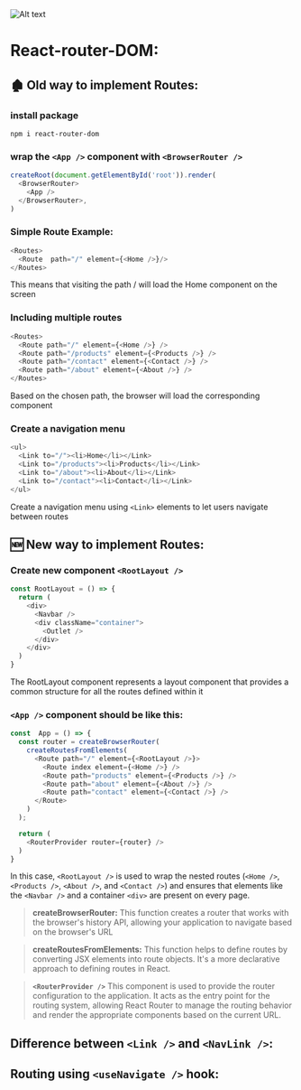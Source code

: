 
<img title="a title" alt="Alt text" src="https://miro.medium.com/v2/resize:fit:1400/format:webp/1*gfXAnvwpqFwUOT23TUHMIQ.jpeg">

# React-router-DOM:

<!-- ## 📋 Table of Contents:

- [Installation](##🏚️-Old-way-to-implement-Routes:)
- 
- [Wrapping the App](#wrapping-the-app) -->

## 🏚️ Old way to implement Routes:

### install package

```shell
npm i react-router-dom
```

### wrap the `<App />` component with `<BrowserRouter />`

```javascript
createRoot(document.getElementById('root')).render(
  <BrowserRouter>
    <App />
  </BrowserRouter>,
)
```

### Simple Route Example:

```javascript
<Routes>
  <Route  path="/" element={<Home />}/>
</Routes>
```

This means that visiting the path / will load the Home component on the screen

### Including multiple routes

```javascript
<Routes>
  <Route path="/" element={<Home />} />
  <Route path="/products" element={<Products />} />
  <Route path="/contact" element={<Contact />} />
  <Route path="/about" element={<About />} />
</Routes>
```

Based on the chosen path, the browser will load the corresponding component

### Create a navigation menu
  
```javascript
<ul>
  <Link to="/"><li>Home</li></Link>
  <Link to="/products"><li>Products</li></Link>
  <Link to="/about"><li>About</li></Link>
  <Link to="/contact"><li>Contact</li></Link>
</ul>
```

Create a navigation menu using `<Link>` elements to let users navigate between routes

## 🆕 New way to implement Routes:

### Create new component `<RootLayout />`

```javascript
const RootLayout = () => {
  return (
    <div>
      <Navbar />
      <div className="container">
        <Outlet />
      </div>
    </div>
  )
}
```
The RootLayout component represents a layout component that provides a common structure for all the routes defined within it

### `<App />` component should be like this:

```javascript
const  App = () => {
  const router = createBrowserRouter(
    createRoutesFromElements(
      <Route path="/" element={<RootLayout />}>
        <Route index element={<Home />} />
        <Route path="products" element={<Products />} />
        <Route path="about" element={<About />} />
        <Route path="contact" element={<Contact />} />
      </Route>
    )
  );

  return (
    <RouterProvider router={router} />
  )
}
```

In this case, `<RootLayout />` is used to wrap the nested routes (`<Home />`, `<Products />`, `<About />`, and `<Contact />`) and ensures that elements like the `<Navbar />` and a container `<div>` are present on every page.

> **createBrowserRouter:**  This function creates a router that works with the browser's history API, allowing your application to navigate based on the browser's URL

> **createRoutesFromElements:** This function helps to define routes by converting JSX elements into route objects. It's a more declarative approach to defining routes in React.

> **`<RouterProvider />`** This component is used to provide the router configuration to the application. It acts as the entry point for the routing system, allowing React Router to manage the routing behavior and render the appropriate components based on the current URL.

## Difference between `<Link />` and `<NavLink />`:


## Routing using `<useNavigate />` hook: